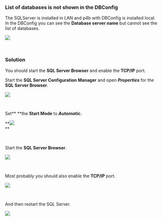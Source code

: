 ### List of databases is not shown in the DBConfig

The SQLServer is installed in LAN and p4b with DBConfig is installed
local. In the DBConfig you can see the **Database server name** but
cannot see the list of databases.

![](//images.ctfassets.net/utx1h0gfm1om/3v3AzEZohiks4A4CGUuyUK/5964eb7d1603ec18131bb595e001309d/329410.png)

 

### Solution

You should start the **SQL Server Browser** and enable the **TCP/IP**
port.

Start the **SQL Server Configuration Manager** and open ***Properties***
for the **SQL Server Browser**.

![](//images.ctfassets.net/utx1h0gfm1om/6YqNqnW7OoKg240EuiCsIY/534b2cd183cb527d8c7e1e20c171bcf3/328028.png)

 

Set** **the **Start Mode** to ***Automatic*.**

**![](//images.ctfassets.net/utx1h0gfm1om/19O95jfAYcSyO2yks6U2Eq/a2291af34a752c0ba295ad8fd3bc68c5/328029.png)  
**

 

Start the **SQL Server Browser**.

![](//images.ctfassets.net/utx1h0gfm1om/2dhS9uWaXiCqMEeuoOmS6a/2e473a15a851b169202081c29ae943f4/328030.png)

 

Most probably you should also enable the **TCP/IP** port.

![](//images.ctfassets.net/utx1h0gfm1om/6Eu7f9IDn2Ok2G4GcyYquG/a313431dc44d2fe9439f6e3a7545a58a/328031.png)

 

And then restart the SQL Server.

![](//images.ctfassets.net/utx1h0gfm1om/1rn7Z4uOxe4csIsUGKCsOW/40522b8196fadee5b03190a15bce07ba/328032.png)

 

